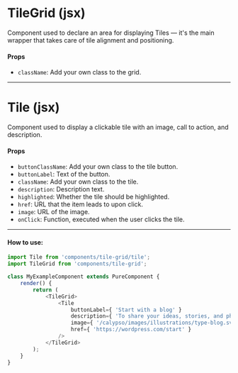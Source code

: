TileGrid (jsx)
==========

Component used to declare an area for displaying Tiles — it's the main wrapper that takes care of tile alignment and positioning.

#### Props

* `className`: Add your own class to the grid.

----------

Tile (jsx)
==========

Component used to display a clickable tile with an image, call to action, and description.

#### Props

* `buttonClassName`: Add your own class to the tile button.
* `buttonLabel`: Text of the button.
* `className`: Add your own class to the tile.
* `description`: Description text.
* `highlighted`: Whether the tile should be highlighted.
* `href`: URL that the item leads to upon click.
* `image`: URL of the image.
* `onClick`: Function, executed when the user clicks the tile.

----------

#### How to use:

```js
import Tile from 'components/tile-grid/tile';
import TileGrid from 'components/tile-grid';

class MyExampleComponent extends PureComponent {
	render() {
		return (
			<TileGrid>
				<Tile
					buttonLabel={ 'Start with a blog' }
					description={ 'To share your ideas, stories, and photographs with your followers.' }
					image={ '/calypso/images/illustrations/type-blog.svg' }
					href={ 'https://wordpress.com/start' }
				/>
			</TileGrid>
		);
	}
}
```